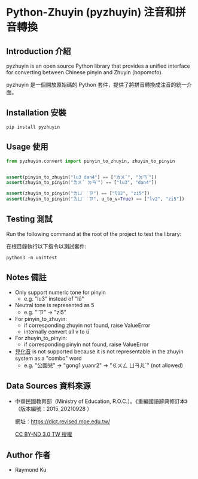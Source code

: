 # Python-Zhuyin (pyzhuyin) 注音和拼音轉換

## Introduction 介紹
pyzhuyin is an open source Python library that provides a unified interface for converting between Chinese pinyin and Zhuyin (bopomofo).

pyzhuyin 是一個開放原始碼的 Python 套件，提供了將拼音轉換成注音的統一介面。

## Installation 安裝
```shell
pip install pyzhuyin
```

## Usage 使用
```python
from pyzhuyin.convert import pinyin_to_zhuyin, zhuyin_to_pinyin


assert(pinyin_to_zhuyin("lu3 dan4") == ["ㄌㄨˇ", "ㄉㄢˋ"])
assert(zhuyin_to_pinyin("ㄌㄨˇ ㄉㄢˋ") == ["lu3", "dan4"])

assert(zhuyin_to_pinyin("ㄌㄩˊ ˙ㄗ") == ["lü2", "zi5"])
assert(zhuyin_to_pinyin("ㄌㄩˊ ˙ㄗ", u_to_v=True) == ["lv2", "zi5"])
```

## Testing 測試
Run the following command at the root of the project to test the library:

在根目錄執行以下指令以測試套件:
```shell
python3 -m unittest
```

## Notes 備註
- Only support numeric tone for pinyin
    - e.g. "lu3" instead of "lǔ" 
- Neutral tone is represented as 5
    - e.g. "˙ㄗ" -> "zi5"
- For pinyin_to_zhuyin:
    - if corresponding zhuyin not found, raise ValueError
    - internally convert all v to ü
- For zhuyin_to_pinyin:
    - if corresponding pinyin not found, raise ValueError
- [兒化音](https://zh.wikipedia.org/wiki/%E5%85%92%E5%8C%96) is not supported because it is not representable in the zhuyin system as a "combo" word
    - e.g. "公園兒" -> "gong1 yuanr2" -> "ㄍㄨㄥ ㄩㄢㄦˊ" (not allowed)

## Data Sources 資料來源
- 中華民國教育部（Ministry of Education, R.O.C.）。《重編國語辭典修訂本》（版本編號：2015_20210928 ）

    網址：https://dict.revised.moe.edu.tw/ 
    
    [CC BY-ND 3.0 TW 授權](https://creativecommons.org/licenses/by-nd/3.0/tw/legalcode)

## Author 作者
- Raymond Ku